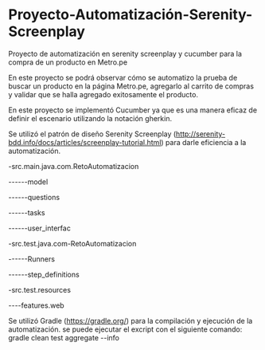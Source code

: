 # Proyecto-Automatización-Serenity-Screenplay
Proyecto de automatización en serenity screenplay y cucumber para la compra de un producto en Metro.pe

En este proyecto se podrá observar cómo se automatizo la prueba de buscar un producto en la página Metro.pe, agregarlo al carrito de compras y validar que se halla agregado exitosamente el producto.

En este proyecto se implementó Cucumber ya que es una manera eficaz de definir el escenario utilizando la notación gherkin.

Se utilizó el patrón de diseño Serenity Screenplay (http://serenity-bdd.info/docs/articles/screenplay-tutorial.html) para darle eficiencia a la automatización.

-src.main.java.com.RetoAutomatizacion

------model

------questions

------tasks

------user_interfac

-src.test.java.com-RetoAutomatizacion

------Runners

------step_definitions

-src.test.resources

----features.web

Se utilizó Gradle (https://gradle.org/) para la compilación y ejecución de la automatización.
se puede ejecutar el excript con el siguiente comando:
gradle clean test aggregate --info
